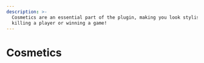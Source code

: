 ```yaml
---
description: >-
  Cosmetics are an essential part of the plugin, making you look stylish when
  killing a player or winning a game!
---
```


# Cosmetics


